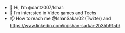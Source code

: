- 👋 Hi, I’m @dantz007/Ishan
- 👀 I’m interested in Video games and Techs
- 📫 How to reach me @IshanSakar02 (Twitter) and https://www.linkedin.com/in/ishan-sarkar-2b35b915b/

<!---
dantz007/dantz007 is a ✨ special ✨ repository because its `README.md` (this file) appears on your GitHub profile.
You can click the Preview link to take a look at your changes.
--->
